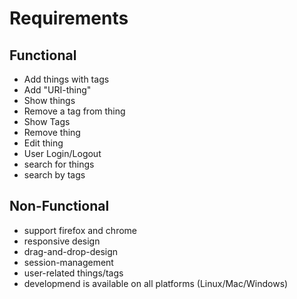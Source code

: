# Requirements
## Functional
- Add things with tags
- Add "URI-thing"
- Show things
- Remove a tag from thing
- Show Tags
- Remove thing
- Edit thing
- User Login/Logout
- search for things
- search by tags

## Non-Functional
- support firefox and chrome
- responsive design
- drag-and-drop-design
- session-management
- user-related things/tags
- developmend is available on all platforms (Linux/Mac/Windows)